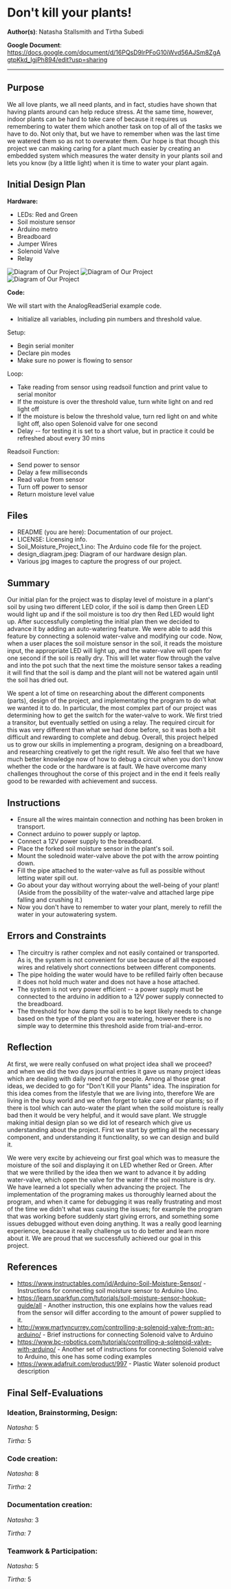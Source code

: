 # Don't kill your plants!

**Author(s)**: Natasha Stallsmith and Tirtha Subedi

**Google Document**: https://docs.google.com/document/d/16PQsD9lrPFoG10iWvd56AJSm8ZgAgtpKkd_IgjPh894/edit?usp=sharing

---
## Purpose
We all love plants, we all need plants, and in fact, studies have shown that having plants around can help reduce stress. At the same time, however, indoor plants can be hard to take care of because it requires us remembering to water them which another task on top of all of the tasks we have to do. Not only that, but we have to remember when was the last time we watered them so as not to overwater them. Our hope is that though this project we can making caring for a plant much easier by creating an embedded system which measures the water density in your plants soil and lets you know (by a little light) when it is time to water your plant again.

## Initial Design Plan

**Hardware:**
- LEDs: Red and Green
- Soil moisture sensor
- Arduino metro
- Breadboard 
- Jumper Wires
- Solenoid Valve
- Relay

![Diagram of Our Project](design_diagram.jpeg "A Diagram of Our Hardware Design Plans.")
![Diagram of Our Project](50906911_2329091100711144_2179821461793931264_n.jpg "A Diagram of Our Design")
![Diagram of Our Project](water-valve.jpg "A Diagram of Our Design with water valve")
  
**Code:**

We will start with the AnalogReadSerial example code.

- Initialize all variables, including pin numbers and threshold value.

Setup:
- Begin serial moniter
- Declare pin modes
- Make sure no power is flowing to sensor

Loop:
- Take reading from sensor using readsoil function and print value to serial monitor
- If the moisture is over the threshold value, turn white light on and red light off
- If the moisture is below the threshold value, turn red light on and white light off, also open Solenoid valve for one second
- Delay -- for testing it is set to a short value, but in practice it could be refreshed about every 30 mins

Readsoil Function:
- Send power to sensor
- Delay a few milliseconds
- Read value from sensor
- Turn off power to sensor
- Return moisture level value

## Files

- README (you are here): Documentation of our project.
- LICENSE: Licensing info.
- Soil_Moisture_Project_1.ino: The Arduino code file for the project.
- design_diagram.jpeg: Diagram of our hardware design plan.
- Various jpg images to capture the progress of our project.

## Summary
Our initial plan for the project was to display level of moisture in a plant's soil by using two different LED color, if the soil is damp then Green LED would light up and if the soil moisture is too dry then Red LED would light up. After successfully completing the initial plan then we decided to advance it by adding an auto-watering feature. We were able to add this feature by connecting a solenoid water-valve and modifying our code. Now, when a user places the soil moisture sensor in the soil, it reads the moisture input, the appropriate LED will light up, and the water-valve will open for one second if the soil is really dry. This will let water flow through the valve and into the pot such that the next time the moisture sensor takes a reading it will find that the soil is damp and the plant will not be watered again until the soil has dried out.

We spent a lot of time on researching about the different components (parts), design of the project, and implementating the program to do what we wanted it to do. In particular, the most complex part of our project was determining how to get the switch for the water-valve to work. We first tried a transitor, but eventually settled on using a relay. The required circuit for this was very different than what we had done before, so it was both a bit difficult and rewarding to complete and debug. Overall, this project helped us to grow our skills in implementing a program, designing on a breadboard, and researching creatively to get the right result. We also feel that we have much better knowledge now of how to debug a circuit when you don't know whether the code or the hardware is at fault. We have overcome many challenges throughout the corse of this project and in the end it feels really good to be rewarded with achievement and success.   

## Instructions
   - Ensure all the wires maintain connection and nothing has been broken in transport.
   - Connect arduino to power supply or laptop.
   - Connect a 12V power supply to the breadboard.
   - Place the forked soil moisture sensor in the plant's soil.
   - Mount the solednoid water-valve above the pot with the arrow pointing down.
   - Fill the pipe attached to the water-valve as full as possible without letting water spill out.
   - Go about your day without worrying about the well-being of your plant! (Aside from the possibility of the water-valve and attached large pipe falling and crushing it.)
   - Now you don't have to remember to water your plant, merely to refill the water in your autowatering system.

## Errors and Constraints
   - The circuitry is rather complex and not easily contained or transported. As is, the system is not convenient for use because of all the exposed wires and relatively short connections between different components.
   - The pipe holding the water would have to be refilled fairly often because it does not hold much water and does not have a hose attached.
   - The system is not very power efficient -- a power supply must be connected to the arduino in addition to a 12V power supply connected to the breadboard.
   - The threshold for how damp the soil is to be kept likely needs to change based on the type of the plant you are watering, however there is no simple way to determine this threshold aside from trial-and-error.

## Reflection
At first, we were really confused on what project idea shall we proceed? and when we did the two days journal entries it     gave us many project ideas which are dealing with daily need of the people. Among al those great ideas, we decided to go for "Don't Kill your Plants" idea. The inspiration for this idea comes from the lifestyle that we are living into, therefore We are living in the busy world and we often forget to take care of our plants; so if there is tool which can auto-water the plant when the soild moisture is really bad then it would be very helpful, and it would save plant. We struggle making initial design plan so we did lot of research which give us understanding about the project. First we start by getting all the necessary component, and understanding it functionality, so we can design and build it.

We were very excite by achieveing our first goal which was to measure the moisture of the soil and displaying it on LED  whether Red or Green. After that we were thrilled by the idea then we want to advance it by adding water-valve, which open the valve for the water if the soil moisture is dry. We have learned a lot specially when advancing the project. The implementation of the  programing makes us thoroughly learned about the program, and when it came for debugging it was really frustrating and most of the time we didn't what was causing the issues; for example the program that was working before suddenly start giving errors, and something some issues debugged without even doing anything. It was a really good learning experience, beacause it really challenge us to do better and learn more about it. We are proud that we successfully achieved our goal in this project.  



## References
- https://www.instructables.com/id/Arduino-Soil-Moisture-Sensor/ - Instructions for connecting soil moisture sensor to Arduino Uno.
- https://learn.sparkfun.com/tutorials/soil-moisture-sensor-hookup-guide/all - Another instruction, this one explains how the values read from the sensor will differ according to the amount of power supplied to it.
- http://www.martyncurrey.com/controlling-a-solenoid-valve-from-an-arduino/ - Brief instructions for connecting Solenoid valve to Arduino
- https://www.bc-robotics.com/tutorials/controlling-a-solenoid-valve-with-arduino/ - Another set of instructions for connecting Solenoid valve to Arduino, this one has some coding examples
- https://www.adafruit.com/product/997 - Plastic Water solenoid product description

## Final Self-Evaluations

### Ideation, Brainstorming, Design:

*Natasha:* 5

*Tirtha:* 5

### Code creation: 

*Natasha:* 8

*Tirtha:* 2

### Documentation creation:

*Natasha:* 3

*Tirtha:* 7

### Teamwork & Participation:

*Natasha:* 5

*Tirtha:* 5
